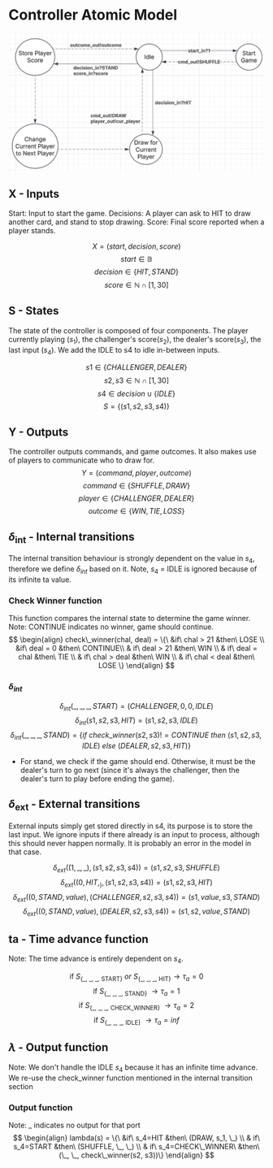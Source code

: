 # Controller Atomic Model
![controller model](controller.png)

## X - Inputs
Start: Input to start the game. 
Decisions: A player can ask to HIT to draw another card, and stand to stop drawing. 
Score: Final score reported when a player stands.

$$X = (start, decision, score)$$
$$ start \in \mathbb{B}$$
$$ decision \in \{HIT, STAND\}$$
$$ score \in \mathbb{N} \cap [1,30]$$

## S - States
The state of the controller is composed of four components. 
The player currently playing ($s_1$), the challenger's score($s_2$), the dealer's score($s_3$), 
the last input ($s_4$). We add the IDLE to s4 to idle in-between inputs.

$$ s1 \in \{CHALLENGER, DEALER\}$$
$$ s2, s3 \in \mathbb{N} \cap [1,30]$$
$$ s4 \in decision \cup \{IDLE\}$$
$$ S = \{(s1,s2,s3,s4)\} $$

## Y - Outputs
The controller outputs commands, and game outcomes. 
It also makes use of players to communicate who to draw for.
$$ Y =  (command, player, outcome)$$
$$ command \in \{SHUFFLE, DRAW\}$$
$$ player \in \{CHALLENGER, DEALER\}$$
$$ outcome \in \{WIN, TIE, LOSS\}$$

## $\delta$<sub>int</sub> - Internal transitions
The internal transition behaviour is strongly dependent on the value in $s_4$, 
therefore we define $\delta_{int}$ based on it. Note, $s_4$ = IDLE is ignored because of its infinite ta value.

### Check Winner function
This function compares the internal state to determine the game winner.
Note: CONTINUE indicates no winner, game should continue.
$$ \begin{align}
check\_winner(chal, deal) = \{\ 
&if\ chal > 21 &then\ LOSE \\
&if\ deal = 0 &then\ CONTINUE\\
& if\ deal > 21 &then\ WIN \\
& if\ deal = chal &then\ TIE \\
& if\ chal > deal &then\ WIN \\
& if\ chal < deal &then\ LOSE
\}
\end{align}
$$

### $\delta_{int}$
$$ \delta_{int}(\_, \_, \_, START) = (CHALLENGER, 0, 0, IDLE)$$
$$ \delta_{int}(s1, s2, s3, HIT) = (s1, s2, s3, IDLE)$$
$$ \delta_{int}(\_, \_, \_, STAND) = \{if\ check\_winner(s2, s3) != CONTINUE\ then\ (s1, s2, s3, IDLE)\ else\ (DEALER, s2, s3, HIT)\}$$
- For stand, we check if the game should end. Otherwise, it must be the dealer's turn to go next 
(since it's always the challenger, then the dealer's turn to play before ending the game).

## $\delta$<sub>ext</sub> - External transitions
External inputs simply get stored directly in s4, its purpose is to store the last input. 
We ignore inputs if there already is an input to process, although this should never happen normally. 
It is probably an error in the model in that case.

$$ \delta_{ext}((1, \_, \_), (s1,s2,s3,s4))= (s1,s2,s3,SHUFFLE)$$
$$ \delta_{ext}((0, HIT, _), (s1,s2,s3,s4))= (s1,s2,s3,HIT)$$
$$ \delta_{ext}((0, STAND, value), (CHALLENGER,s2,s3,s4))= (s1,value,s3,STAND)$$
$$ \delta_{ext}((0, STAND, value), (DEALER,s2,s3,s4))= (s1,s2,value,STAND)$$

## ta - Time advance function
Note: The time advance is entirely dependent on $s_4$.

$$ \text{if}\ S_{\{\text{_, _, _, START}\}}\ or\ S_{\{\text{_, _, _, HIT}\}}\rightarrow \tau_a = 0 $$
$$ \text{if}\ S_{\{\text{_, _, _, STAND}\}}\ \rightarrow \tau_a = 1$$
$$ \text{if}\ S_{\{\text{_, _, _, CHECK_WINNER}\}}\ \rightarrow \tau_a = 2$$
$$ \text{if}\ S_{\{\text{_, _, _, IDLE}\}}\ \rightarrow \tau_a = inf$$

## $\lambda$ - Output function
Note: We don't handle the IDLE $s_4$ because it has an infinite time advance. 
We re-use the check_winner function mentioned in the internal transition section

### Output function
Note: _ indicates no output for that port
$$ \begin{align}
lambda(s) = \{\ &if\ s_4=HIT &then\ (DRAW, s_1, \_) \\
& if\ s_4=START &then\ (SHUFFLE, \_, \_)  \\
& if\ s_4=CHECK\_WINNER\ &then\ (\_, \_, check\_winner(s2, s3))\} 
\end{align}
$$